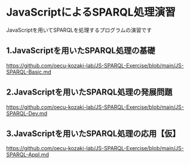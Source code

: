 # JavaScriptによるSPARQL処理演習
JavaScriptを用いてSPARQLを処理するプログラムの演習です
## 1.JavaScriptを用いたSPARQL処理の基礎
https://github.com/oecu-kozaki-lab/JS-SPARQL-Exercise/blob/main/JS-SPARQL-Basic.md

## 2.JavaScriptを用いたSPARQL処理の発展問題
https://github.com/oecu-kozaki-lab/JS-SPARQL-Exercise/blob/main/JS-SPARQL-Dev.md

## 3.JavaScriptを用いたSPARQL処理の応用【仮】
https://github.com/oecu-kozaki-lab/JS-SPARQL-Exercise/blob/main/JS-SPARQL-Appl.md